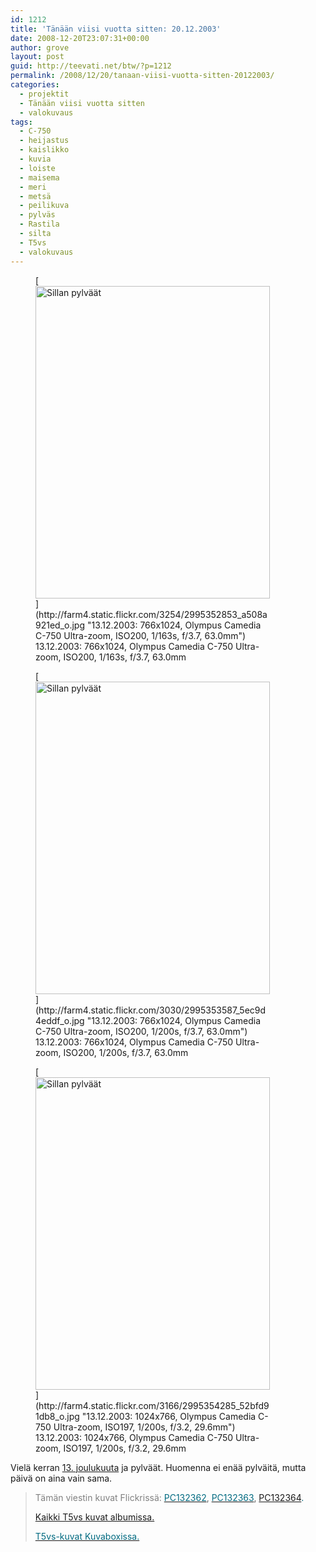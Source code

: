 ```yaml
---
id: 1212
title: 'Tänään viisi vuotta sitten: 20.12.2003'
date: 2008-12-20T23:07:31+00:00
author: grove
layout: post
guid: http://teevati.net/btw/?p=1212
permalink: /2008/12/20/tanaan-viisi-vuotta-sitten-20122003/
categories:
  - projektit
  - Tänään viisi vuotta sitten
  - valokuvaus
tags:
  - C-750
  - heijastus
  - kaislikko
  - kuvia
  - loiste
  - maisema
  - meri
  - metsä
  - peilikuva
  - pylväs
  - Rastila
  - silta
  - T5vs
  - valokuvaus
---
```

<figure style="width: 375px" class="wp-caption aligncenter">[<img class="            " title="Sillan pylväät" src="http://farm4.static.flickr.com/3254/2995352853_ac3573c256.jpg" alt="Sillan pylväät" width="375" height="500" />](http://farm4.static.flickr.com/3254/2995352853_a508a921ed_o.jpg "13.12.2003: 766x1024, Olympus Camedia C-750 Ultra-zoom, ISO200, 1/163s, f/3.7, 63.0mm")<figcaption class="wp-caption-text">13.12.2003: 766x1024, Olympus Camedia C-750 Ultra-zoom, ISO200, 1/163s, f/3.7, 63.0mm</figcaption></figure> <figure style="width: 375px" class="wp-caption aligncenter">[<img class="           " title="Sillan pylväät" src="http://farm4.static.flickr.com/3030/2995353587_4921e3c064.jpg" alt="Sillan pylväät" width="375" height="500" />](http://farm4.static.flickr.com/3030/2995353587_5ec9d4eddf_o.jpg "13.12.2003: 766x1024, Olympus Camedia C-750 Ultra-zoom, ISO200, 1/200s, f/3.7, 63.0mm")<figcaption class="wp-caption-text">13.12.2003: 766x1024, Olympus Camedia C-750 Ultra-zoom, ISO200, 1/200s, f/3.7, 63.0mm</figcaption></figure> <figure style="width: 375px" class="wp-caption aligncenter">[<img class="            " title="Sillan pylväät" src="http://farm4.static.flickr.com/3166/2995354285_bf8475a96a.jpg" alt="Sillan pylväät" width="375" height="500" />](http://farm4.static.flickr.com/3166/2995354285_52bfd91db8_o.jpg "13.12.2003: 1024x766, Olympus Camedia C-750 Ultra-zoom, ISO197, 1/200s, f/3.2, 29.6mm")<figcaption class="wp-caption-text">13.12.2003: 1024x766, Olympus Camedia C-750 Ultra-zoom, ISO197, 1/200s, f/3.2, 29.6mm</figcaption></figure> 

Vielä kerran [13. joulukuuta](http://teevati.net/btw/2008/12/13/tanaan-viisi-vuotta-sitten-13122003/ "BTW · Tänään viisi vuotta sitten: 13.12.2003") ja pylväät. Huomenna ei enää pylväitä, mutta päivä on aina vain sama.

> <span style="color: #808080;">Tämän viestin kuvat Flickrissä:</span> [<span style="color: #006a80;">PC132362</span>](http://www.flickr.com/photos/teevati/2995352853 "PC132362 on Flickr"), [<span style="color: #006a80;">PC132363</span>](http://www.flickr.com/photos/teevati/2995353587 "PC132363 on Flickr"), <span style="color: #006a80;"><span style="color: #000000;"><span style="color: #006a80;"><a title="PC132364 on Flickr" href="http://www.flickr.com/photos/teevati/2995354285">PC132364</a>.</span></span></span>
> 
> [Kaikki T5vs kuvat albumissa.](/btw/flickr/album/72157607994204386/t5vs-all.html "BTW · T5vs-all")
> 
> [<span style="color: #006a80;">T5vs-kuvat Kuvaboxissa.</span>](http://www.kuvaboxi.fi/julkinen/29poj+taavetti-btw-t5vs.html "Kuvaboxi - BTW: T5vs (Taavetti)")